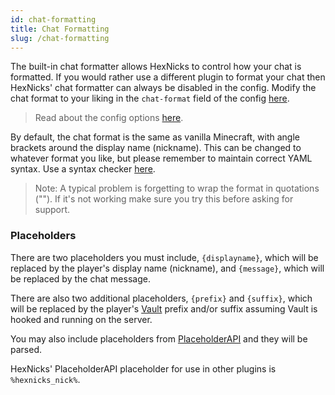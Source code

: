 ```yaml
---
id: chat-formatting
title: Chat Formatting
slug: /chat-formatting
---
```


The built-in chat formatter allows HexNicks to control how your chat is formatted. If you would rather use a different plugin to format your chat then HexNicks' chat formatter can always be disabled in the config. Modify the chat format to your liking in the `chat-format` field of the config [here](https://github.com/MajekDev/HexNicks/blob/57e09bd43cfd9df96d74263f192dea6c03f3fe6f/src/main/resources/config.yml#L22).

> Read about the config options [here](https://github.com/MajekDev/HexNicks/wiki/Configuration-Options).

By default, the chat format is the same as vanilla Minecraft, with angle brackets around the display name (nickname). This can be changed to whatever format you like, but please remember to maintain correct YAML syntax. Use a syntax checker [here](https://yamlchecker.com/).

> Note: A typical problem is forgetting to wrap the format in quotations (""). If it's not working make sure you try this before asking for support.

### Placeholders

There are two placeholders you must include, `{displayname}`, which will be replaced by the player's display name (nickname), and `{message}`, which will be replaced by the chat message.

There are also two additional placeholders, `{prefix}` and `{suffix}`, which will be replaced by the player's [Vault](https://github.com/milkbowl/Vault) prefix and/or suffix assuming Vault is hooked and running on the server.

You may also include placeholders from [PlaceholderAPI](https://github.com/PlaceholderAPI/PlaceholderAPI) and they will be parsed.

HexNicks' PlaceholderAPI placeholder for use in other plugins is `%hexnicks_nick%`.